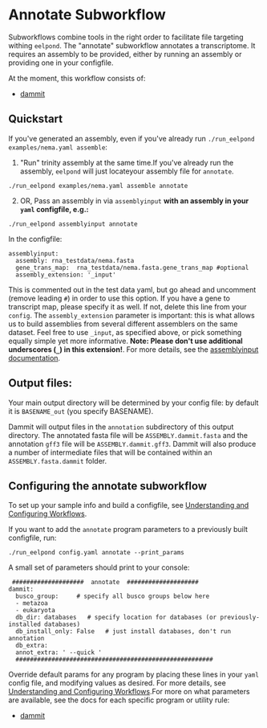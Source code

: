# Annotate Subworkflow

Subworkflows combine tools in the right order to facilitate file targeting withing `eelpond`. The "annotate" subworkflow annotates a transcriptome. It requires an assembly to be provided, either by running an assembly or providing one in your configfile. 

At the moment, this workflow consists of:
 
  - [dammit](dammit.md)

## Quickstart

If you've generated an assembly, even if you've already run `./run_eelpond examples/nema.yaml assemble`:

   1) "Run" trinity assembly at the same time.If you've already run the assembly, `eelpond` will just locateyour assembly file for `annotate`. 
   
   ```
   ./run_eelpond examples/nema.yaml assemble annotate
   ```
  
   2) OR, Pass an assembly in via `assemblyinput` **with an assembly in your `yaml` configfile, e.g.:** 
   
   ```
   ./run_eelpond assemblyinput annotate
   ```
   
   In the configfile:
    
    assemblyinput:
      assembly: rna_testdata/nema.fasta
      gene_trans_map:  rna_testdata/nema.fasta.gene_trans_map #optional
      assembly_extension: '_input'
   
   This is commented out in the test data yaml, but go ahead and uncomment (remove leading `#`) in order to use this option. If you have a gene to transcript map, please specify it as well.   If not, delete this line from your `config`. The `assembly_extension` parameter is important: this is what allows us to build assemblies from several different assemblers on the same dataset. Feel free to use `_input`, as   specified above, or pick something equally simple yet more informative. **Note:
    Please don't use additional underscores (`_`) in this extension!**. For more details, see the [assemblyinput documentation](assemblyinput.md). 


## Output files:

Your main output directory will be determined by your config file: by default it is `BASENAME_out` (you specify BASENAME).

Dammit will output files in the `annotation` subdirectory of this output directory. The annotated fasta file will be `ASSEMBLY.dammit.fasta` and the annotation `gff3` file will be `ASSEMBLY.dammit.gff3`. Dammit will also produce a number of intermediate files that will be contained within an `ASSEMBLY.fasta.dammit` folder.

## Configuring the annotate subworkflow 

To set up your sample info and build a configfile, see [Understanding and Configuring Workflows](about_and_configure.md).

If you want to add the `annotate` program parameters to a previously built configfile, run:
```
./run_eelpond config.yaml annotate --print_params
```

A small set of parameters should print to your console:

```
 ####################  annotate  ####################
dammit:
  busco_group:     # specify all busco groups below here
  - metazoa
  - eukaryota
  db_dir: databases   # specify location for databases (or previously-installed databases)
  db_install_only: False   # just install databases, don't run annotation
  db_extra:
  annot_extra: ' --quick '
  #######################################################
```

Override default params for any program by placing these lines in your `yaml` config file, and modifying values as desired. For more details, see [Understanding and Configuring Workflows](about_and_configure.md).For more on what parameters are available, see the docs for each specific program or utility rule:

  - [dammit](dammit.md)
